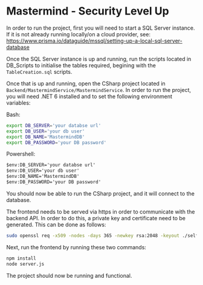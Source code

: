 # Mastermind - Security Level Up

In order to run the project, first you will need to start a SQL Server instance. If it is not already running locally/on a cloud provider, see: https://www.prisma.io/dataguide/mssql/setting-up-a-local-sql-server-database

Once the SQL Server instance is up and running, run the scripts located in DB_Scripts to initialise the tables required, begining with the `TableCreation.sql` scripts.

Once that is up and running, open the CSharp project located in `Backend/MastermindService/MastermindService`. In order to run the project, you will need .NET 6 installed and to set the following environment variables: 

Bash:

```sh
export DB_SERVER='your databse url'
export DB_USER='your db user'
export DB_NAME='MastermindDB'
export DB_PASSWORD='your DB password'
```

Powershell:

```ps
$env:DB_SERVER='your databse url'
$env:DB_USER='your db user'
$env:DB_NAME='MastermindDB'
$env:DB_PASSWORD='your DB password'
```

You should now be able to run the CSharp project, and it will connect to the database.

The frontend needs to be served via https in order to communicate with the backend API. In order to do this, a private key and certificate need to be generated. This can be done as follows:

```sh
sudo openssl req -x509 -nodes -days 365 -newkey rsa:2048 -keyout ./selfsigned.key -out selfsigned.crt
```

Next, run the frontend by running these two commands: 

```bash
npm install
node server.js
```

The project should now be running and functional.